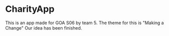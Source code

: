 # CharityApp

This is an app made for GOA S06 by team 5.
The theme for this is "Making a Change"
Our idea has been finished.
